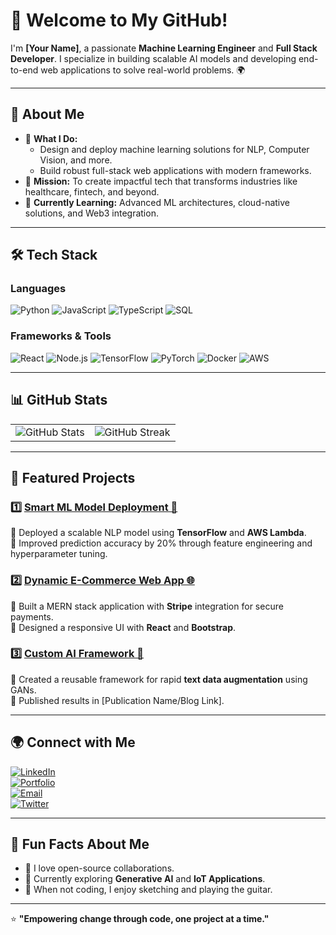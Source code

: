 # 👋 Welcome to My GitHub!  

I'm **[Your Name]**, a passionate **Machine Learning Engineer** and **Full Stack Developer**. I specialize in building scalable AI models and developing end-to-end web applications to solve real-world problems. 🌍  

---

## 🌟 **About Me**  

- 🚀 **What I Do:**  
  - Design and deploy machine learning solutions for NLP, Computer Vision, and more.  
  - Build robust full-stack web applications with modern frameworks.  
- 🎯 **Mission:** To create impactful tech that transforms industries like healthcare, fintech, and beyond.  
- 🌱 **Currently Learning:** Advanced ML architectures, cloud-native solutions, and Web3 integration.  

---

## 🛠️ **Tech Stack**  

### Languages  
![Python](https://img.shields.io/badge/Python-3776AB?style=for-the-badge&logo=python&logoColor=white)
![JavaScript](https://img.shields.io/badge/JavaScript-F7DF1E?style=for-the-badge&logo=javascript&logoColor=black)
![TypeScript](https://img.shields.io/badge/TypeScript-3178C6?style=for-the-badge&logo=typescript&logoColor=white)
![SQL](https://img.shields.io/badge/SQL-003B57?style=for-the-badge&logo=postgresql&logoColor=white)  

### Frameworks & Tools  
![React](https://img.shields.io/badge/React-61DAFB?style=for-the-badge&logo=react&logoColor=black)
![Node.js](https://img.shields.io/badge/Node.js-339933?style=for-the-badge&logo=nodedotjs&logoColor=white)
![TensorFlow](https://img.shields.io/badge/TensorFlow-FF6F00?style=for-the-badge&logo=tensorflow&logoColor=white)
![PyTorch](https://img.shields.io/badge/PyTorch-EE4C2C?style=for-the-badge&logo=pytorch&logoColor=white)
![Docker](https://img.shields.io/badge/Docker-2496ED?style=for-the-badge&logo=docker&logoColor=white)
![AWS](https://img.shields.io/badge/AWS-FF9900?style=for-the-badge&logo=amazonaws&logoColor=white)  

---

## 📊 **GitHub Stats**  

<table>
  <tr>
    <td>
      <img src="https://github-readme-stats.vercel.app/api?username=[YourGitHubUsername]&show_icons=true&theme=radical&hide_border=true" alt="GitHub Stats" />
    </td>
    <td>
      <img src="https://github-readme-streak-stats.herokuapp.com/?user=[YourGitHubUsername]&theme=radical&hide_border=true" alt="GitHub Streak" />
    </td>
  </tr>
</table>

---

## 🚀 **Featured Projects**  

### 1️⃣ [Smart ML Model Deployment 🌟](https://github.com/YourGitHubUsername/ProjectName)  
🔹 Deployed a scalable NLP model using **TensorFlow** and **AWS Lambda**.  
🔹 Improved prediction accuracy by 20% through feature engineering and hyperparameter tuning.  

### 2️⃣ [Dynamic E-Commerce Web App 🌐](https://github.com/YourGitHubUsername/ProjectName)  
🔹 Built a MERN stack application with **Stripe** integration for secure payments.  
🔹 Designed a responsive UI with **React** and **Bootstrap**.  

### 3️⃣ [Custom AI Framework 🔧](https://github.com/YourGitHubUsername/ProjectName)  
🔹 Created a reusable framework for rapid **text data augmentation** using GANs.  
🔹 Published results in [Publication Name/Blog Link].  

---

## 🌍 **Connect with Me**  

[![LinkedIn](https://img.shields.io/badge/LinkedIn-0A66C2?style=for-the-badge&logo=linkedin&logoColor=white)](https://linkedin.com/in/YourLinkedInProfile)  
[![Portfolio](https://img.shields.io/badge/Portfolio-000000?style=for-the-badge&logo=portfolio&logoColor=white)](https://yourportfolio.com)  
[![Email](https://img.shields.io/badge/Email-D14836?style=for-the-badge&logo=gmail&logoColor=white)](mailto:YourEmail@example.com)  
[![Twitter](https://img.shields.io/badge/Twitter-1DA1F2?style=for-the-badge&logo=twitter&logoColor=white)](https://twitter.com/YourTwitterHandle)  

---

## 🎯 **Fun Facts About Me**  

- 🌟 I love open-source collaborations.  
- 📖 Currently exploring **Generative AI** and **IoT Applications**.  
- 🎨 When not coding, I enjoy sketching and playing the guitar.  

---

⭐️ **"Empowering change through code, one project at a time."**  
